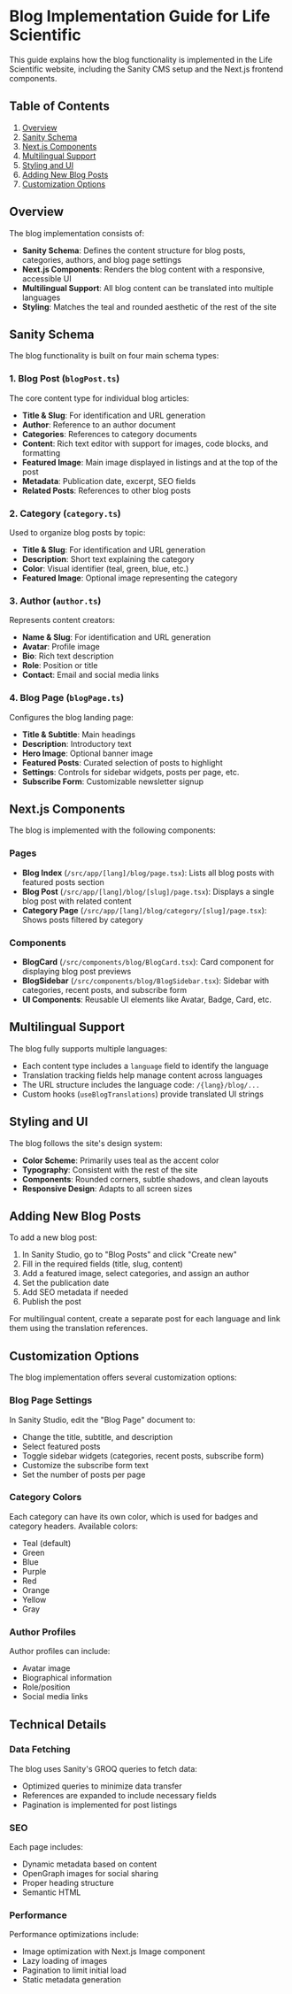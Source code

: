 # Blog Implementation Guide for Life Scientific

This guide explains how the blog functionality is implemented in the Life Scientific website, including the Sanity CMS setup and the Next.js frontend components.

## Table of Contents

1. [Overview](#overview)
2. [Sanity Schema](#sanity-schema)
3. [Next.js Components](#nextjs-components)
4. [Multilingual Support](#multilingual-support)
5. [Styling and UI](#styling-and-ui)
6. [Adding New Blog Posts](#adding-new-blog-posts)
7. [Customization Options](#customization-options)

## Overview

The blog implementation consists of:

- **Sanity Schema**: Defines the content structure for blog posts, categories, authors, and blog page settings
- **Next.js Components**: Renders the blog content with a responsive, accessible UI
- **Multilingual Support**: All blog content can be translated into multiple languages
- **Styling**: Matches the teal and rounded aesthetic of the rest of the site

## Sanity Schema

The blog functionality is built on four main schema types:

### 1. Blog Post (`blogPost.ts`)

The core content type for individual blog articles:

- **Title & Slug**: For identification and URL generation
- **Author**: Reference to an author document
- **Categories**: References to category documents
- **Content**: Rich text editor with support for images, code blocks, and formatting
- **Featured Image**: Main image displayed in listings and at the top of the post
- **Metadata**: Publication date, excerpt, SEO fields
- **Related Posts**: References to other blog posts

### 2. Category (`category.ts`)

Used to organize blog posts by topic:

- **Title & Slug**: For identification and URL generation
- **Description**: Short text explaining the category
- **Color**: Visual identifier (teal, green, blue, etc.)
- **Featured Image**: Optional image representing the category

### 3. Author (`author.ts`)

Represents content creators:

- **Name & Slug**: For identification and URL generation
- **Avatar**: Profile image
- **Bio**: Rich text description
- **Role**: Position or title
- **Contact**: Email and social media links

### 4. Blog Page (`blogPage.ts`)

Configures the blog landing page:

- **Title & Subtitle**: Main headings
- **Description**: Introductory text
- **Hero Image**: Optional banner image
- **Featured Posts**: Curated selection of posts to highlight
- **Settings**: Controls for sidebar widgets, posts per page, etc.
- **Subscribe Form**: Customizable newsletter signup

## Next.js Components

The blog is implemented with the following components:

### Pages

- **Blog Index** (`/src/app/[lang]/blog/page.tsx`): Lists all blog posts with featured posts section
- **Blog Post** (`/src/app/[lang]/blog/[slug]/page.tsx`): Displays a single blog post with related content
- **Category Page** (`/src/app/[lang]/blog/category/[slug]/page.tsx`): Shows posts filtered by category

### Components

- **BlogCard** (`/src/components/blog/BlogCard.tsx`): Card component for displaying blog post previews
- **BlogSidebar** (`/src/components/blog/BlogSidebar.tsx`): Sidebar with categories, recent posts, and subscribe form
- **UI Components**: Reusable UI elements like Avatar, Badge, Card, etc.

## Multilingual Support

The blog fully supports multiple languages:

- Each content type includes a `language` field to identify the language
- Translation tracking fields help manage content across languages
- The URL structure includes the language code: `/{lang}/blog/...`
- Custom hooks (`useBlogTranslations`) provide translated UI strings

## Styling and UI

The blog follows the site's design system:

- **Color Scheme**: Primarily uses teal as the accent color
- **Typography**: Consistent with the rest of the site
- **Components**: Rounded corners, subtle shadows, and clean layouts
- **Responsive Design**: Adapts to all screen sizes

## Adding New Blog Posts

To add a new blog post:

1. In Sanity Studio, go to "Blog Posts" and click "Create new"
2. Fill in the required fields (title, slug, content)
3. Add a featured image, select categories, and assign an author
4. Set the publication date
5. Add SEO metadata if needed
6. Publish the post

For multilingual content, create a separate post for each language and link them using the translation references.

## Customization Options

The blog implementation offers several customization options:

### Blog Page Settings

In Sanity Studio, edit the "Blog Page" document to:

- Change the title, subtitle, and description
- Select featured posts
- Toggle sidebar widgets (categories, recent posts, subscribe form)
- Customize the subscribe form text
- Set the number of posts per page

### Category Colors

Each category can have its own color, which is used for badges and category headers. Available colors:

- Teal (default)
- Green
- Blue
- Purple
- Red
- Orange
- Yellow
- Gray

### Author Profiles

Author profiles can include:

- Avatar image
- Biographical information
- Role/position
- Social media links

## Technical Details

### Data Fetching

The blog uses Sanity's GROQ queries to fetch data:

- Optimized queries to minimize data transfer
- References are expanded to include necessary fields
- Pagination is implemented for post listings

### SEO

Each page includes:

- Dynamic metadata based on content
- OpenGraph images for social sharing
- Proper heading structure
- Semantic HTML

### Performance

Performance optimizations include:

- Image optimization with Next.js Image component
- Lazy loading of images
- Pagination to limit initial load
- Static metadata generation 